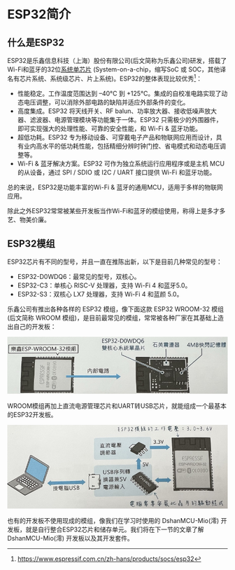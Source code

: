 # ESP32简介
## 什么是ESP32
ESP32是乐鑫信息科技（上海）股份有限公司(后文简称为乐鑫公司)研发，搭载了Wi-Fi和蓝牙的32位[系统单芯片](https://baike.baidu.com/item/%E7%B3%BB%E7%BB%9F%E5%8D%95%E8%8A%AF%E7%89%87/4497794) (System-on-a-chip，缩写SoC 或 SOC，其他译名有芯片系统、系统级芯片、片上系统)。ESP32的整体表现比较优秀[^1]：

- 性能稳定。工作温度范围达到 –40°C 到 +125°C。集成的自校准电路实现了动态电压调整，可以消除外部电路的缺陷并适应外部条件的变化。
- 高度集成。ESP32 将天线开关、RF balun、功率放大器、接收低噪声放大器、滤波器、电源管理模块等功能集于一体。ESP32 只需极少的外围器件，即可实现强大的处理性能、可靠的安全性能，和 Wi-Fi & 蓝牙功能。
- 超低功耗。ESP32 专为移动设备、可穿戴电子产品和物联网应用而设计，具有业内高水平的低功耗性能，包括精细分辨时钟门控、省电模式和动态电压调整等。
- Wi-Fi & 蓝牙解决方案。ESP32 可作为独立系统运行应用程序或是主机 MCU 的从设备，通过 SPI / SDIO 或 I2C / UART 接口提供 Wi-Fi 和蓝牙功能。


总的来说，ESP32是功能丰富的Wi-Fi & 蓝牙的通用MCU，适用于多样的物联网应用。

除此之外ESP32常常被某些开发板当作Wi-Fi和蓝牙的模组使用，称得上是多才多艺、物美价廉。

## ESP32模组

ESP32芯片有不同的型号，并且一直在推陈出新，以下是目前几种常见的型号：

- ESP32-D0WDQ6：最常见的型号，双核心。
- ESP32-C3：单核心 RISC-V 处理器，支持 Wi-Fi 4 和蓝牙5.0。
- ESP32-S3：双核心 LX7 处理器，支持 Wi-Fi 4 和蓝颜 5.0。

乐鑫公司有推出各种各样的 ESP32 模组，像下面这款 ESP32 WROOM-32 模组(后文简称 WROOM 模组)，是目前最常见的模组，常常被各种厂家在其基础上造出自己的开发板：

![DShanMCU-Mio_MicroPython_chapter1_images_001](_images/chapter1_images/DShanMCU-Mio_MicroPython_chapter1-1_images_001.jpg)

WROOM模组再加上直流电源管理芯片和UART转USB芯片，就能组成一个最基本的ESP32开发板。

![DShanMCU-Mio_MicroPython_chapter1_images_002](_images/chapter1_images/DShanMCU-Mio_MicroPython_chapter1-1_images_002.jpg)

也有的开发板不使用现成的模组，像我们在学习时使用的 DshanMCU-Mio(澪) 开发板，就是自行整合ESP32芯片和储存单元。我们将在下一节的文章了解 DshanMCU-Mio(澪) 开发板以及其开发套件。

[^1]:https://www.espressif.com.cn/zh-hans/products/socs/esp32
